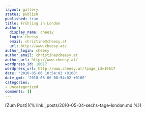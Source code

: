 ```yaml
---
layout: gallery
status: publish
published: true
title: Frühling in London
author:
  display_name: cheesy
  login: cheesy
  email: christine@cheesy.at
  url: http://www.cheesy.at/
author_login: cheesy
author_email: christine@cheesy.at
author_url: http://www.cheesy.at/
wordpress_id: 10617
wordpress_url: http://www.cheesy.at/?page_id=10617
date: '2010-05-06 10:54:02 +0100'
date_gmt: '2010-05-06 08:54:02 +0100'
categories:
- Uncategorized
comments: []
---
```


[Zum Post]({% link _posts/2010-05-04-sechs-tage-london.md %})
<!--:-->
